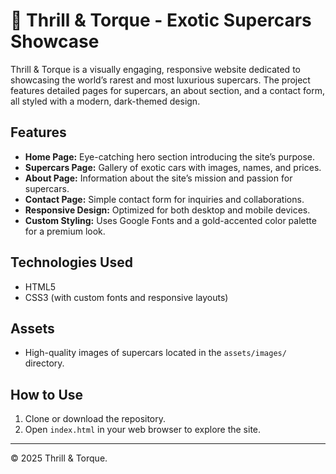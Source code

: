 # 🚗 Thrill & Torque - Exotic Supercars Showcase

Thrill & Torque is a visually engaging, responsive website dedicated to showcasing the world’s rarest and most luxurious supercars. The project features detailed pages for supercars, an about section, and a contact form, all styled with a modern, dark-themed design.

## Features

- **Home Page:** Eye-catching hero section introducing the site’s purpose.
- **Supercars Page:** Gallery of exotic cars with images, names, and prices.
- **About Page:** Information about the site’s mission and passion for supercars.
- **Contact Page:** Simple contact form for inquiries and collaborations.
- **Responsive Design:** Optimized for both desktop and mobile devices.
- **Custom Styling:** Uses Google Fonts and a gold-accented color palette for a premium look.

## Technologies Used

- HTML5
- CSS3 (with custom fonts and responsive layouts)

## Assets

- High-quality images of supercars located in the `assets/images/` directory.

## How to Use

1. Clone or download the repository.
2. Open `index.html` in your web browser to explore the site.

---

© 2025 Thrill & Torque.